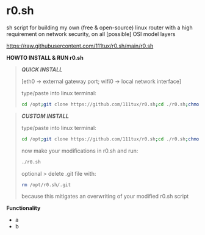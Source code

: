 # r0.sh
sh script for building my own (free & open-source) linux router with a high requirement on network security, on all [possible] OSI model layers

https://raw.githubusercontent.com/111tux/r0.sh/main/r0.sh

**HOWTO INSTALL & RUN r0.sh**

>***QUICK INSTALL***
>
>[eth0 -> external gateway port; wifi0 -> local network interface]
>
>type/paste into linux terminal:
>```bash
>cd /opt;git clone https://github.com/111tux/r0.sh;cd ./r0.sh;chmod +x ./r0.sh;./r0.sh
>```

>***CUSTOM INSTALL***
>
>type/paste into linux terminal:
>```bash
>cd /opt;git clone https://github.com/111tux/r0.sh;cd ./r0.sh;chmod +x ./r0.sh
>```
>now make your modifications in r0.sh and run:
>```bash
>./r0.sh
>```
>optional > delete .git file with:
>```bash
>rm /opt/r0.sh/.git
>```
>because this mitigates an overwriting of your modified r0.sh script

**Functionality**
* a
* b
